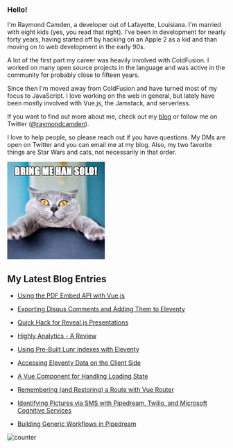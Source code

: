 ### Hello!

I'm Raymond Camden, a developer out of Lafayette, Louisiana. I'm married with eight kids (yes, you read that right). I've been in development for nearly forty years, having started off by hacking on an Apple 2 as a kid and than moving on to web development in the early 90s.

A lot of the first part my career was heavily involved with ColdFusion. I worked on many open source projects in the language and was active in the community for probably close to fifteen years. 

Since then I'm moved away from ColdFusion and have turned most of my focus to JavaScript. I love working on the web in general, but lately have been mostly involved with Vue.js, the Jamstack, and serverless. 

If you want to find out more about me, check out my [blog](https://www.raymondcamden.com) or follow me on Twitter ([@raymondcamden](https://twitter.com/raymondcamden)). 

I love to help people, so please reach out if you have questions. My DMs are open on Twitter and you can email me at my blog. Also, my two favorite things are Star Wars and cats, not necessarily in that order.

![Star Wars cat](https://raw.githubusercontent.com/cfjedimaster/cfjedimaster/master/cat.jpg)

<!-- RSS -->
## My Latest Blog Entries

* [Using the PDF Embed API with Vue.js](https://www.raymondcamden.com/2021/02/17/using-the-pdf-embed-api-with-vuejs)

* [Exporting Disqus Comments and Adding Them to Eleventy](https://www.raymondcamden.com/2021/02/11/exporting-disqus-comments-and-adding-them-to-eleventy)

* [Quick Hack for Reveal.js Presentations](https://www.raymondcamden.com/2021/01/29/quick-hack-for-revealjs-presentations)

* [Highly Analytics - A Review](https://www.raymondcamden.com/2021/01/28/highly-analytics-a-review)

* [Using Pre-Built Lunr Indexes with Eleventy](https://www.raymondcamden.com/2021/01/22/using-pre-built-lunr-indexes-with-eleventy)

* [Accessing Eleventy Data on the Client Side](https://www.raymondcamden.com/2021/01/18/accessing-eleventy-data-on-the-client-side)

* [A Vue Component for Handling Loading State](https://www.raymondcamden.com/2021/01/15/a-vue-component-for-handling-loading-state)

* [Remembering (and Restoring) a Route with Vue Router](https://www.raymondcamden.com/2021/01/12/remembering-and-restoring-a-route-with-vue-router)

* [Identifying Pictures via SMS with Pipedream, Twilio, and Microsoft Cognitive Services](https://www.raymondcamden.com/2021/01/07/identifying-pictures-via-sms-with-pipedream-twilio-and-microsoft-cognitive-services)

* [Building Generic Workflows in Pipedream](https://www.raymondcamden.com/2021/01/03/building-generic-workflows-in-pipedream)

<!-- ENDRSS -->

![counter](https://enzy20r2pibx5pb.m.pipedream.net)
